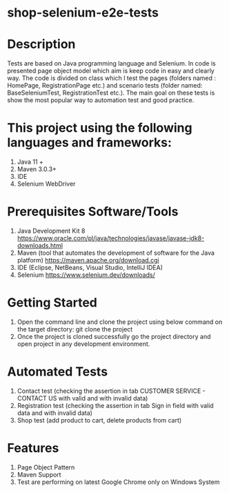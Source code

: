 # shop-selenium-e2e-tests

# Description
Tests are based on Java programming language and Selenium. In code is presented page object model which aim is keep code in easy and clearly way. The code is divided on class which I test the pages (folders named : HomePage, RegistrationPage etc.) and scenario tests (folder named: BaseSeleniumTest, RegistrationTest etc.). The main goal on these tests is show the most popular way to automation test and good practice.

# This project using the following languages and frameworks:
1. Java 11 + 
2. Maven 3.0.3+ 
3. IDE 
4. Selenium WebDriver

# Prerequisites Software/Tools
1. Java Development Kit 8
https://www.oracle.com/pl/java/technologies/javase/javase-jdk8-downloads.html 
2. Maven (tool that automates the development of software for the Java platform)
https://maven.apache.org/download.cgi 
3. IDE (Eclipse, NetBeans, Visual Studio, IntelliJ IDEA) 
4. Selenium 
https://www.selenium.dev/downloads/ 

# Getting Started
1.	Open the command line and clone the project using below command on the target directory: git clone the project
2.	Once the project is cloned successfully go the project directory and open project in any development environment.

 # Automated Tests
1.	Contact test (checking the assertion in tab CUSTOMER SERVICE - CONTACT US  with valid and with invalid data)
2.	Registration test (checking the assertion in tab Sign in field with valid data and with invalid data)
3.	Shop test (add product to cart, delete products from cart)

# Features 
1. Page Object Pattern
2. Maven Support 
3. Test are performing on latest Google Chrome only on Windows System
